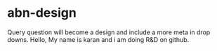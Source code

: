 # abn-design
Query question will become a design and include a more meta in drop downs.
Hello,
My name is karan and i am doing R&D on github.
